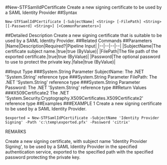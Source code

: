 #New-STFSamlIdPCertificate
Create a new signing certificate to be used by a SAML Identity Provider
##Syntax
```New-STFSamlIdPCertificate [-SubjectName] <String> [-FilePath] <String> [[-Password] <String>] [<CommonParameters>]
```
##Detailed Description
Create a new signing certificate that is suitable to be used by a SAML Identity Provider.
##Related Commands
##Parameters
|Name|Description|Required?|Pipeline Input||--|--|--|--||SubjectName|The certificate subject name.|true|true (ByValue)||FilePath|The file path of the exported certificate.|true|true (ByValue)||Password|The optional password to use to protect the private key.|false|true (ByValue)|##Input Type
###System.String
Parameter SubjectName: The .NET 'System.String' reference type
###System.String
Parameter FilePath: The .NET 'System.String' reference type
###System.String
Parameter Password: The .NET 'System.String' reference type
##Return Values
###X509Certificate2
The .NET 'System.Security.Cryptography.X509Certificates.X509Certificate2' reference type
##Examples
###EXAMPLE 1 Create a new signing certificate to be used by a SAML Identity Provider.
```$exported = New-STFSamlIdPCertificate -SubjectName 'Identity Provider Signing' -Path 'c:\temp\exported.pfx' -Password 'citrix'
```
REMARKS

Create a new signing certificate, with subject name 'Identity Provider Signing', to be used by a SAML Identity
Provider in the specified authentication service, exported to the specified path with the specified password
protecting the private key.
